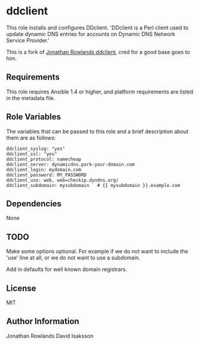 ddclient
========

This role installs and configures DDclient. 'DDclient is a Perl client used to update dynamic DNS entries for accounts on Dynamic DNS Network Service Provider.'

This is a fork of [Jonathan Rowlands ddclient](https://github.com/jgrowl/ddclient), cred for a good base goes to him.

Requirements
------------

This role requires Ansible 1.4 or higher, and platform requirements are listed in the metadata file.

Role Variables
--------------

The variables that can be passed to this role and a brief description about
them are as follows:

    ddclient_syslog: "yes"
    ddclient_ssl: "yes"
    ddclient_protocol: namecheap
    ddclient_server: dynamicdns.park-your-domain.com
    ddclient_login: mydomain.com
    ddclient_password: MY_PASSWORD
    ddclient_use: web, web=checkip.dyndns.org/
    ddclient_subdomain: mysubdomain   # {{ mysubdomain }}.example.com    

Dependencies
------------

None


TODO
------------

Make some options optional. For example if we do not want to include the 'use' line at all, or we do not want to use a subdomain.

Add in defaults for well known domain registrars.

License
-------

MIT

Author Information
------------------

Jonathan Rowlands
David Isaksson
